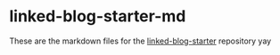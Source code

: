 # linked-blog-starter-md
These are the markdown files for the [linked-blog-starter](https://github.com/matthewwong525/linked-blog-starter) repository
 yay